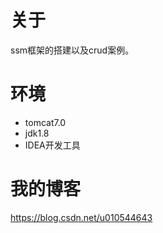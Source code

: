 # 关于
ssm框架的搭建以及crud案例。
# 环境
* tomcat7.0
* jdk1.8
* IDEA开发工具
# 我的博客
https://blog.csdn.net/u010544643
